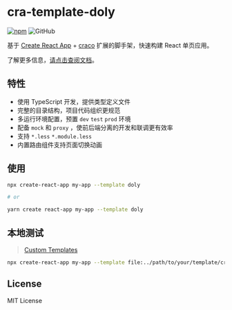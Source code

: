# cra-template-doly

[![npm][npm]][npm-url] ![GitHub](https://img.shields.io/github/license/doly-dev/cra-template-doly.svg)

基于 [Create React App](https://create-react-app.dev/) + [craco](https://github.com/gsoft-inc/craco) 扩展的脚手架，快速构建 React 单页应用。

了解更多信息，[请点击查阅文档](https://doly-dev.github.io/cra-template-doly-site/latest/)。

## 特性

- 使用 TypeScript 开发，提供类型定义文件
- 完整的目录结构，项目代码组织更规范
- 多运行环境配置，预置 `dev` `test` `prod` 环境
- 配备 `mock` 和 `proxy` ，使前后端分离的开发和联调更有效率
- 支持 `*.less` `*.module.less`
- 内置路由组件支持页面切换动画

## 使用

```bash
npx create-react-app my-app --template doly

# or

yarn create react-app my-app --template doly
```

## 本地测试

> [Custom Templates](https://create-react-app.dev/docs/custom-templates/)

```bash
npx create-react-app my-app --template file:../path/to/your/template/cra-template-[template-name]
```

## License

MIT License

[npm]: https://img.shields.io/npm/v/cra-template-doly.svg
[npm-url]: https://npmjs.com/package/cra-template-doly
